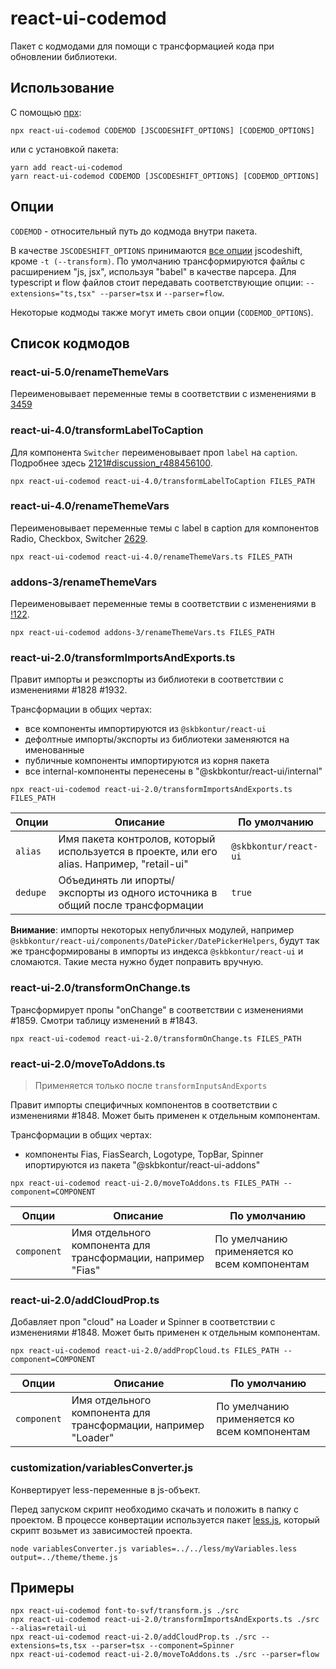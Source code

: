 # react-ui-codemod

Пакет с кодмодами для помощи с трансформацией кода при обновлении библиотеки.

## Использование

С помощью [npx](https://www.npmjs.com/package/npx):

```
npx react-ui-codemod CODEMOD [JSCODESHIFT_OPTIONS] [CODEMOD_OPTIONS]
```

или с установкой пакета:

```
yarn add react-ui-codemod
yarn react-ui-codemod CODEMOD [JSCODESHIFT_OPTIONS] [CODEMOD_OPTIONS]
```

## Опции

`CODEMOD` - относительный путь до кодмода внутри пакета.

В качестве `JSCODESHIFT_OPTIONS` принимаются [все опции](https://github.com/facebook/jscodeshift#usage-cli) jscodeshift, кроме `-t (--transform)`. По умолчанию трансформируются файлы с расширением "js, jsx", используя "babel" в качестве парсера. Для typescript и flow файлов стоит передавать соответствующие опции: `--extensions="ts,tsx" --parser=tsx` и `--parser=flow`.

Некоторые кодмоды также могут иметь свои опции (`CODEMOD_OPTIONS`).

## Список кодмодов

### react-ui-5.0/renameThemeVars

Переименовывает переменные темы в соответствии с изменениями в [3459](https://github.com/skbkontur/retail-ui/pull/3459)

### react-ui-4.0/transformLabelToCaption

Для компонента `Switcher` переименовывает проп `label` на `caption`. Подробнее здесь [2121#discussion_r488456100](https://github.com/skbkontur/retail-ui/pull/2121#discussion_r488456100).

```
npx react-ui-codemod react-ui-4.0/transformLabelToCaption FILES_PATH
```

### react-ui-4.0/renameThemeVars

Переименовывает переменные темы с label в caption для компонентов Radio, Checkbox, Switcher [2629](https://github.com/skbkontur/retail-ui/pull/2629).

```
npx react-ui-codemod react-ui-4.0/renameThemeVars.ts FILES_PATH
```

### addons-3/renameThemeVars

Переименовывает переменные темы в соответствии с изменениями в [!122](https://git.skbkontur.ru/ui/ui-parking/-/merge_requests/122).

```
npx react-ui-codemod addons-3/renameThemeVars.ts FILES_PATH
```
### react-ui-2.0/transformImportsAndExports.ts

Правит импорты и реэкспорты из библиотеки в соответствии с изменениями #1828 #1932.

Трансформации в общих чертах:

- все компоненты импортируются из `@skbkontur/react-ui`
- дефолтные импорты/экспорты из библиотеки заменяются на именованные
- публичные компоненты импортируются из корня пакета
- все internal-компоненты перенесены в "@skbkontur/react-ui/internal"

```
npx react-ui-codemod react-ui-2.0/transformImportsAndExports.ts FILES_PATH
```

| Опции    | Описание                                                                                   | По умолчанию          |
| -------- | ------------------------------------------------------------------------------------------ | --------------------- |
| `alias`  | Имя пакета контролов, который используется в проекте, или его alias. Например, "retail-ui" | `@skbkontur/react-ui` |
| `dedupe` | Объединять ли ипорты/экспорты из одного источника в общий после трансформации              | `true`                |

<a name="transformOnChange"></a>**Внимание**: импорты некоторых непубличных модулей, например `@skbkontur/react-ui/components/DatePicker/DatePickerHelpers`, будут так же трансформированы в импорты из индекса `@skbkontur/react-ui` и сломаются. Такие места нужно будет поправить вручную.

### react-ui-2.0/transformOnChange.ts

Трансформирует пропы "onChange" в соответствии с изменениями #1859. Смотри таблицу изменений в #1843.

```
npx react-ui-codemod react-ui-2.0/transformOnChange.ts FILES_PATH
```

### react-ui-2.0/moveToAddons.ts

> Применяется только после `transformInputsAndExports`

Правит импорты специфичных компонентов в соответствии с изменениями #1848. Может быть применен к отдельным компонентам.

Трансформации в общих чертах:

- компоненты Fias, FiasSearch, Logotype, TopBar, Spinner ипортируются из пакета "@skbkontur/react-ui-addons"

```
npx react-ui-codemod react-ui-2.0/moveToAddons.ts FILES_PATH --component=COMPONENT
```

| Опции       | Описание                                                     | По умолчанию                                 |
| ----------- | ------------------------------------------------------------ | -------------------------------------------- |
| `component` | Имя отдельного компонента для трансформации, например "Fias" | По умелчанию применяется ко всем компонентам |

### react-ui-2.0/addCloudProp.ts

Добавляет проп "cloud" на Loader и Spinner в соответствии с изменениями #1848. Может быть применен к отдельным компонентам.

```
npx react-ui-codemod react-ui-2.0/addPropCloud.ts FILES_PATH --component=COMPONENT
```

| Опции       | Описание                                                       | По умолчанию                                 |
| ----------- | -------------------------------------------------------------- | -------------------------------------------- |
| `component` | Имя отдельного компонента для трансформации, например "Loader" | По умелчанию применяется ко всем компонентам |

### customization/variablesConverter.js

Конвертирует less-переменные в js-объект.

Перед запуском скрипт необходимо скачать и положить в папку с проектом. В процессе конвертации используется пакет [less.js](https://www.npmjs.com/package/less), который скрипт возьмет из зависимостей проекта.

```shell
node variablesConverter.js variables=../../less/myVariables.less output=../theme/theme.js
```

## Примеры

```
npx react-ui-codemod font-to-svf/transform.js ./src
npx react-ui-codemod react-ui-2.0/transformImportsAndExports.ts ./src --alias=retail-ui
npx react-ui-codemod react-ui-2.0/addCloudProp.ts ./src --extensions=ts,tsx --parser=tsx --component=Spinner
npx react-ui-codemod react-ui-2.0/moveToAddons.ts ./src --parser=flow
```
